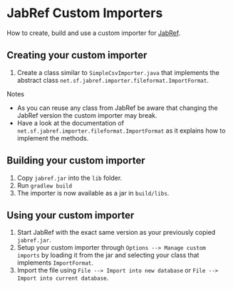 # JabRef Custom Importers

How to create, build and use a custom importer for [JabRef](https://github.com/jabref/jabref).

## Creating your custom importer

1. Create a class similar to `SimpleCsvImporter.java` that implements the abstract class `net.sf.jabref.importer.fileformat.ImportFormat`. 

Notes

- As you can reuse any class from JabRef be aware that changing the JabRef version the custom importer may break.
- Have a look at the documentation of `net.sf.jabref.importer.fileformat.ImportFormat` as it explains how to implement the methods.

## Building your custom importer

1. Copy `jabref.jar` into the `lib` folder.
2. Run `gradlew build`
3. The importer is now available as a jar in `build/libs`.

## Using your custom importer

1. Start JabRef with the exact same version as your previously copied `jabref.jar`.
2. Setup your custom importer through `Options --> Manage custom imports` by loading it from the jar and selecting your class that implements `ImportFormat`.
3. Import the file using `File --> Import into new database` or `File --> Import into current database`.